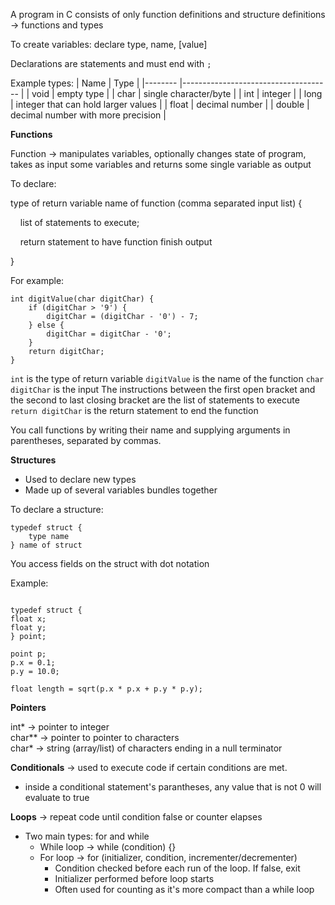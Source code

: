 A program in C consists of only function definitions and structure definitions -> functions and types

To create variables: declare type, name, [value]

Declarations are statements and must end with `;`

Example types:
| Name | Type |
|-------- |------------------------------------- |
| void | empty type |
| char | single character/byte |
| int | integer |
| long | integer that can hold larger values |
| float | decimal number |
| double | decimal number with more precision |

**Functions**

Function -> manipulates variables, optionally changes state of program, takes as input some variables and returns some single variable as output

To declare:

type of return variable name of function (comma separated input list) {

&nbsp;&nbsp;&nbsp;&nbsp;list of statements to execute;

&nbsp;&nbsp;&nbsp;&nbsp;return statement to have function finish output

}

For example:

```
int digitValue(char digitChar) {
    if (digitChar > '9') {
        digitChar = (digitChar - '0') - 7;
    } else {
        digitChar = digitChar - '0';
    }
    return digitChar;
}
```

`int` is the type of return variable
`digitValue` is the name of the function
`char digitChar` is the input
The instructions between the first open bracket and the second to last closing bracket are the list of statements to execute
`return digitChar` is the return statement to end the function

You call functions by writing their name and supplying arguments in parentheses, separated by commas.

**Structures**

- Used to declare new types
- Made up of several variables bundles together

To declare a structure:

```
typedef struct {
    type name
} name of struct
```

You access fields on the struct with dot notation

Example:

```

typedef struct {
float x;
float y;
} point;

point p;
p.x = 0.1;
p.y = 10.0;

float length = sqrt(p.x * p.x + p.y * p.y);

```

**Pointers**

int\* -> pointer to integer<br/>
char\*\* -> pointer to pointer to characters<br/>
char\* -> string (array/list) of characters ending in a null terminator

**Conditionals** -> used to execute code if certain conditions are met.

- inside a conditional statement's parantheses, any value that is not 0 will evaluate to true

**Loops** -> repeat code until condition false or counter elapses

- Two main types: for and while
  - While loop -> while (condition) {}
  - For loop -> for (initializer, condition, incrementer/decrementer)
    - Condition checked before each run of the loop. If false, exit
    - Initializer performed before loop starts
    - Often used for counting as it's more compact than a while loop
